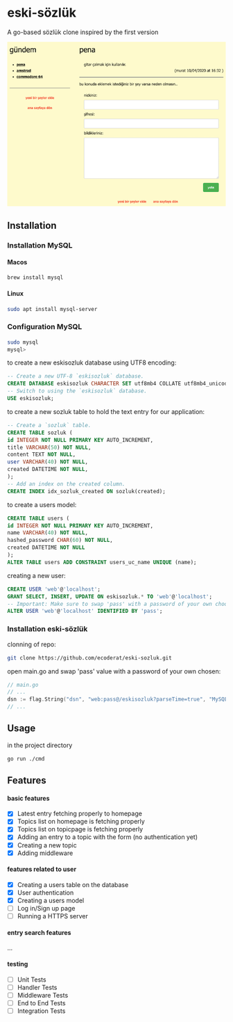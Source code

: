# eski-sözlük

A go-based sözlük clone inspired by the first version

![homepage](https://github.com/ecoderat/eski-sozluk/blob/master/ui/static/img/eski-sozluk.png?raw=true)

## Installation
### Installation MySQL
#### Macos
```bash
brew install mysql
```
#### Linux
```bash
sudo apt install mysql-server
```
### Configuration MySQL
```bash
sudo mysql
mysql>
```
to create a new eskisozluk database using UTF8 encoding:
```SQL
-- Create a new UTF-8 `eskisozluk` database.
CREATE DATABASE eskisozluk CHARACTER SET utf8mb4 COLLATE utf8mb4_unicode_ci;
-- Switch to using the `eskisozluk` database.
USE eskisozluk;
```
to create a new sozluk table to hold the text entry for our application:
```SQL
-- Create a `sozluk` table.
CREATE TABLE sozluk (
id INTEGER NOT NULL PRIMARY KEY AUTO_INCREMENT,
title VARCHAR(50) NOT NULL,
content TEXT NOT NULL,
user VARCHAR(40) NOT NULL,
created DATETIME NOT NULL,
);
-- Add an index on the created column.
CREATE INDEX idx_sozluk_created ON sozluk(created);
```
to create a users model:
```SQL
CREATE TABLE users (
id INTEGER NOT NULL PRIMARY KEY AUTO_INCREMENT,
name VARCHAR(40) NOT NULL,
hashed_password CHAR(60) NOT NULL,
created DATETIME NOT NULL
);
ALTER TABLE users ADD CONSTRAINT users_uc_name UNIQUE (name);
```
creating a new user:
```SQL
CREATE USER 'web'@'localhost';
GRANT SELECT, INSERT, UPDATE ON eskisozluk.* TO 'web'@'localhost';
-- Important: Make sure to swap 'pass' with a password of your own choosing.
ALTER USER 'web'@'localhost' IDENTIFIED BY 'pass';
```

### Installation eski-sözlük
clonning of repo:
```bash
git clone https://github.com/ecoderat/eski-sozluk.git
```
open main.go and swap 'pass' value with a password of your own chosen:
```go
// main.go
// ...
dsn := flag.String("dsn", "web:pass@/eskisozluk?parseTime=true", "MySQL data source name")
// ...
```


## Usage
in the project directory
```bash
go run ./cmd
```
## Features
#### basic features
- [x] Latest entry fetching properly to homepage
- [x] Topics list on homepage is fetching properly
- [x] Topics list on topicpage is fetching properly
- [x] Adding an entry to a topic with the form (no authentication yet)
- [x] Creating a new topic 
- [x] Adding middleware

#### features related to user
- [x] Creating a users table on the database
- [x] User authentication
- [x] Creating a users model
- [ ] Log in/Sign up page
- [ ] Running a HTTPS server

#### entry search features
...

#### testing
- [ ] Unit Tests
- [ ] Handler Tests
- [ ] Middleware Tests
- [ ] End to End Tests
- [ ] Integration Tests
